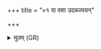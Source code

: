+++
title = "०१ या वशा उदकल्पयन्"

+++
<details><summary>मूलम् (GR)</summary>

या वशा उदकल्पयन्  
देवा यज्ञाद् उदेत्य ।  
तासां विलिप्त्यं भीमाम्  
उदाकुरुत नारदः ॥ +++(Bhatt. nārada(ḥ))+++
</details>